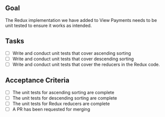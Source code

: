 ## Goal
The Redux implementation we have added to View Payments needs to be unit tested to ensure it works as intended. 

## Tasks
- [ ] Write and conduct unit tests that cover ascending sorting
- [ ] Write and conduct unit tests that cover descending sorting
- [ ] Write and conduct unit tests that cover the reducers in the Redux code.

## Acceptance Criteria
- [ ] The unit tests for ascending sorting are complete
- [ ] The unit tests for descending sorting are complete 
- [ ] The unit tests for Redux reducers are complete
- [ ] A PR has been requested for merging
